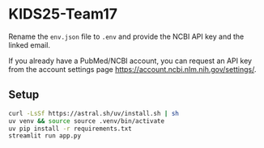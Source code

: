 # KIDS25-Team17

Rename the `env.json` file to `.env` and provide the NCBI API key and the linked email.

If you already have a PubMed/NCBI account, you can request an API key from the account settings page https://account.ncbi.nlm.nih.gov/settings/.

## Setup

```bash
curl -LsSf https://astral.sh/uv/install.sh | sh
uv venv && source source .venv/bin/activate
uv pip install -r requirements.txt
streamlit run app.py
```
